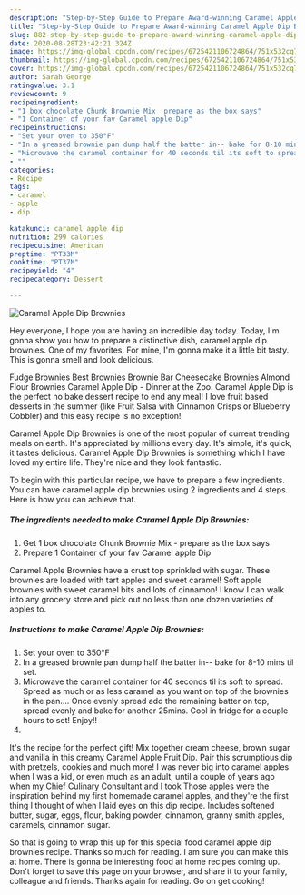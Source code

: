 ```yaml
---
description: "Step-by-Step Guide to Prepare Award-winning Caramel Apple Dip Brownies"
title: "Step-by-Step Guide to Prepare Award-winning Caramel Apple Dip Brownies"
slug: 882-step-by-step-guide-to-prepare-award-winning-caramel-apple-dip-brownies
date: 2020-08-28T23:42:21.324Z
image: https://img-global.cpcdn.com/recipes/6725421106724864/751x532cq70/caramel-apple-dip-brownies-recipe-main-photo.jpg
thumbnail: https://img-global.cpcdn.com/recipes/6725421106724864/751x532cq70/caramel-apple-dip-brownies-recipe-main-photo.jpg
cover: https://img-global.cpcdn.com/recipes/6725421106724864/751x532cq70/caramel-apple-dip-brownies-recipe-main-photo.jpg
author: Sarah George
ratingvalue: 3.1
reviewcount: 9
recipeingredient:
- "1 box chocolate Chunk Brownie Mix  prepare as the box says"
- "1 Container of your fav Caramel apple Dip"
recipeinstructions:
- "Set your oven to 350°F"
- "In a greased brownie pan dump half the batter in-- bake for 8-10 mins til set."
- "Microwave the caramel container for 40 seconds til its soft to spread. Spread as much or as less caramel as you want on top of the brownies in the pan.... Once evenly spread add the remaining batter on top, spread evenly and bake for another 25mins. Cool in fridge for a couple hours to set! Enjoy!!"
- ""
categories:
- Recipe
tags:
- caramel
- apple
- dip

katakunci: caramel apple dip 
nutrition: 299 calories
recipecuisine: American
preptime: "PT33M"
cooktime: "PT37M"
recipeyield: "4"
recipecategory: Dessert

---
```



![Caramel Apple Dip Brownies](https://img-global.cpcdn.com/recipes/6725421106724864/751x532cq70/caramel-apple-dip-brownies-recipe-main-photo.jpg)

Hey everyone, I hope you are having an incredible day today. Today, I'm gonna show you how to prepare a distinctive dish, caramel apple dip brownies. One of my favorites. For mine, I'm gonna make it a little bit tasty. This is gonna smell and look delicious.

Fudge Brownies Best Brownies Brownie Bar Cheesecake Brownies Almond Flour Brownies Caramel Apple Dip - Dinner at the Zoo. Caramel Apple Dip is the perfect no bake dessert recipe to end any meal! I love fruit based desserts in the summer (like Fruit Salsa with Cinnamon Crisps or Blueberry Cobbler) and this easy recipe is no exception!

Caramel Apple Dip Brownies is one of the most popular of current trending meals on earth. It's appreciated by millions every day. It's simple, it's quick, it tastes delicious. Caramel Apple Dip Brownies is something which I have loved my entire life. They're nice and they look fantastic.


To begin with this particular recipe, we have to prepare a few ingredients. You can have caramel apple dip brownies using 2 ingredients and 4 steps. Here is how you can achieve that.

<!--inarticleads1-->

##### The ingredients needed to make Caramel Apple Dip Brownies:

1. Get 1 box chocolate Chunk Brownie Mix - prepare as the box says
1. Prepare 1 Container of your fav Caramel apple Dip


Caramel Apple Brownies have a crust top sprinkled with sugar. These brownies are loaded with tart apples and sweet caramel! Soft apple brownies with sweet caramel bits and lots of cinnamon! I know I can walk into any grocery store and pick out no less than one dozen varieties of apples to. 

<!--inarticleads2-->

##### Instructions to make Caramel Apple Dip Brownies:

1. Set your oven to 350°F
1. In a greased brownie pan dump half the batter in-- bake for 8-10 mins til set.
1. Microwave the caramel container for 40 seconds til its soft to spread. Spread as much or as less caramel as you want on top of the brownies in the pan.... Once evenly spread add the remaining batter on top, spread evenly and bake for another 25mins. Cool in fridge for a couple hours to set! Enjoy!!
1. 


It&#39;s the recipe for the perfect gift! Mix together cream cheese, brown sugar and vanilla in this creamy Caramel Apple Fruit Dip. Pair this scrumptious dip with pretzels, cookies and much more! I was never big into caramel apples when I was a kid, or even much as an adult, until a couple of years ago when my Chief Culinary Consultant and I took Those apples were the inspiration behind my first homemade caramel apples, and they&#39;re the first thing I thought of when I laid eyes on this dip recipe. Includes softened butter, sugar, eggs, flour, baking powder, cinnamon, granny smith apples, caramels, cinnamon sugar. 

So that is going to wrap this up for this special food caramel apple dip brownies recipe. Thanks so much for reading. I am sure you can make this at home. There is gonna be interesting food at home recipes coming up. Don't forget to save this page on your browser, and share it to your family, colleague and friends. Thanks again for reading. Go on get cooking!
